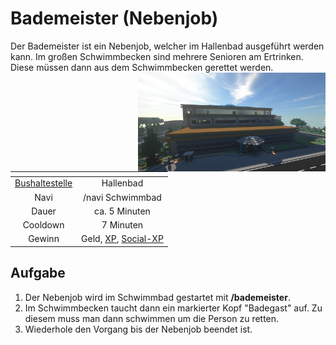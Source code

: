 # Bademeister (Nebenjob)
Der Bademeister ist ein Nebenjob, welcher im Hallenbad ausgeführt werden kann. Im großen Schwimmbecken sind mehrere Senioren am Ertrinken. Diese müssen dann aus dem Schwimmbecken gerettet werden. <img align="right" width="300" eight="150" src="../../../assets/image/orte/Schwimmbad.png">

| <!-- --> | <!-- --> |
| :-: | :-: |
| [Bushaltestelle](../../pages/öpnv/bus.md) | Hallenbad |
| Navi | /navi Schwimmbad |
| Dauer | ca. 5 Minuten |
| Cooldown | 7 Minuten |
| Gewinn | Geld, [XP](../../pages/allgemein/level.md), [Social-XP](../../pages/skills/social.md) |

## Aufgabe
1. Der Nebenjob wird im Schwimmbad gestartet mit **/bademeister**.
2. Im Schwimmbecken taucht dann ein markierter Kopf "Badegast" auf. Zu diesem muss man dann schwimmen um die Person zu retten.
3. Wiederhole den Vorgang bis der Nebenjob beendet ist.
